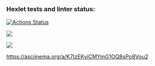 ### Hexlet tests and linter status:
[![Actions Status](https://github.com/mifik116/java-project-61/actions/workflows/hexlet-check.yml/badge.svg)](https://github.com/mifik116/java-project-61/actions)

<a href="https://codeclimate.com/github/mifik116/java-project-61/maintainability"><img src="https://api.codeclimate.com/v1/badges/0879c419e8ce8aae62b6/maintainability" /></a>

<a href="https://codeclimate.com/github/mifik116/java-project-61/test_coverage"><img src="https://api.codeclimate.com/v1/badges/0879c419e8ce8aae62b6/test_coverage" /></a>

https://asciinema.org/a/K7IzEKyiCMYmG1OQ8sPo8Vou2
